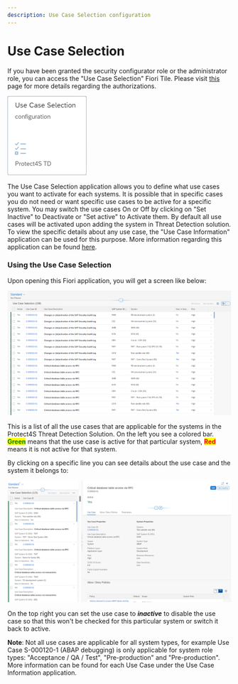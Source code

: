 ```yaml
---
description: Use Case Selection configuration
---
```


# Use Case Selection

If you have been granted the security configurator role or the administrator role, you can access the "Use Case Selection" Fiori Tile. Please visit [this](system-configuration-fiori-application/users-and-authorizations/authorizations.md) page for more details regarding the authorizations.

![Use case Selection Configuration Fiori Application](<../.gitbook/assets/image (63) (1) (1) (1) (1).png>)

The Use Case Selection application allows you to define what use cases you want to activate for each systems. It is possible that in specific cases you do not need or want specific use cases to be active for a specific system. You may switch the use cases On or Off by clicking on "Set Inactive" to Deactivate or "Set active" to Activate them. By default all use cases will be activated upon adding the system in Threat Detection solution. To view the specific details about any use case, the "Use Case Information" application can be used for this purpose. More information regarding this application can be found [here](../application-usage/use-case-information.md).

### Using the Use Case Selection

Upon opening this Fiori application, you will get a screen like below:

![Use Case Selection overview](<../.gitbook/assets/image (76) (1).png>)

This is a list of all the use cases that are applicable for the systems in the Protect4S Threat Detection Solution. On the left you see a colored bar. <mark style="color:green;">**Green**</mark> means that the use case is active for that particular system, <mark style="color:red;">**Red**</mark> means it is not active for that system.

By clicking on a specific line you can see details about the use case and the system it belongs to:&#x20;

![Use Case settings](<../.gitbook/assets/image (61) (1) (1).png>)

On the top right you can set the use case to _**inactive**_ to disable the use case so that this won't be checked for this particular system or switch it back to active.

**Note**: Not all use cases are applicable for all system types, for example Use Case S-000120-1 (ABAP debugging) is only applicable for system role types: "Acceptance / QA / Test", "Pre-production" and "Pre-production". \
More information can be found for each Use Case under the Use Case Information application.
